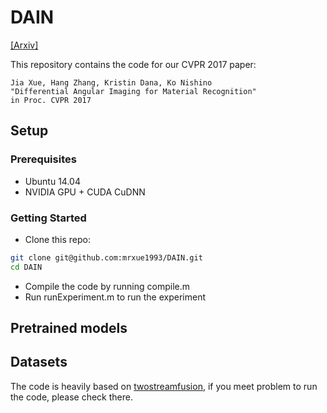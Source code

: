 # DAIN

[[Arxiv]](https://arxiv.org/abs/1612.02372)

This repository contains the code for our CVPR 2017 paper:

    Jia Xue, Hang Zhang, Kristin Dana, Ko Nishino
    "Differential Angular Imaging for Material Recognition"
    in Proc. CVPR 2017

## Setup

### Prerequisites
- Ubuntu 14.04
- NVIDIA GPU + CUDA CuDNN

### Getting Started
- Clone this repo:
```bash
git clone git@github.com:mrxue1993/DAIN.git
cd DAIN
```
- Compile the code by running compile.m
- Run runExperiment.m to run the experiment

## Pretrained models

## Datasets

The code is heavily based on [twostreamfusion](https://github.com/feichtenhofer/twostreamfusion), if you meet problem to run the code, please check there.
